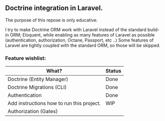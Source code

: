 ## Doctrine integration in Laravel.

The purpose of this repose is only educative.

I try to make Doctrine ORM work with Laravel instead of the standard build-in ORM; Eloquent, while enabling as many features of Laravel as possible (authentication, authorization, Octane, Passport, etc ..) Some features of Laravel are tightly coupled with the standard ORM, so those will be skipped.

### Feature wishlist:


| What?                                     | Status |
|-------------------------------------------|--------|
| Doctrine (Entity Manager)                 | Done   |
| Doctrine Migrations (CLI)                 | Done   |
| Authentication                            | Done   |
| Add instructions how to run this project. | WIP    |
| Authorization (Gates)                     |        |
